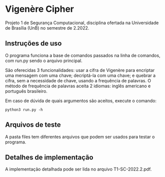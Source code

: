 # Vigenère Cipher

Projeto 1 de Segurança Computacional, disciplina ofertada na Universidade de Brasília (UnB) no semestre de 2.2022.

## Instruções de uso

O programa funciona a base de comandos passados na linha de comandos, com run.py sendo o arquivo principal.

São oferecidas 3 funcionalidades: usar a cifra de Vigenère para encriptar uma mensagem com uma chave; decriptá-la com uma chave; e quebrar a cifra, sem a necessidade de chave, usando a frequência de palavras. O método de frequência de palavras aceita 2 idiomas: inglês americano e português brasileiro.

Em caso de dúvida de quais argumentos são aceitos, execute o comando:

```console
python3 run.py -h
```

## Arquivos de teste

A pasta files tem diferentes arquivos que podem ser usados para testar o programa.

## Detalhes de implementação

A implementação detalhada pode ser lida no arquivo T1-SC-2022.2.pdf.
